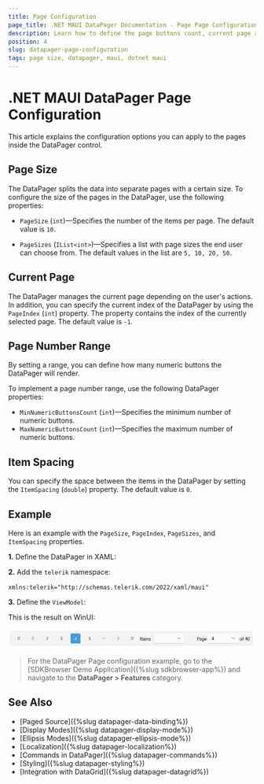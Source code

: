 ```yaml
---
title: Page Configuration
page_title: .NET MAUI DataPager Documentation - Page Page Configuration
description: Learn how to define the page buttons count, current page and the size of the page inside the Telerik .NET MAUI DataPager.
position: 4
slug: datapager-page-configuration
tags: page size, datapager, maui, dotnet maui
---
```


# .NET MAUI DataPager Page Configuration

This article explains the configuration options you can apply to the pages inside the DataPager control.

## Page Size

The DataPager splits the data into separate pages with a certain size. To configure the size of the pages in the DataPager, use the following properties:

* `PageSize` (`int`)&mdash;Specifies the number of the items per page. The default value is `10`.

* `PageSizes` (`IList<int>`)&mdash;Specifies a list with page sizes the end user can choose from. The default values in the list are `5, 10, 20, 50`.

## Current Page

The DataPager manages the current page depending on the user's actions. In addition, you can specify the current index of the DataPager by using the `PageIndex` (`int`) property.
The property contains the index of the currently selected page. The default value is `-1`.

## Page Number Range

By setting a range, you can define how many numeric buttons the DataPager will render.

To implement a page number range, use the following DataPager properties:

* `MinNumericButtonsCount` (`int`)&mdash;Specifies the minimum number of numeric buttons.
* `MaxNumericButtonsCount` (`int`)&mdash;Specifies the maximum number of numeric buttons.

## Item Spacing

You can specify the space between the items in the DataPager by setting the `ItemSpacing` (`double`) property. The default value is `0`.

## Example

Here is an example with the `PageSize`, `PageIndex`, `PageSizes`, and `ItemSpacing` properties.

**1.** Define the DataPager in XAML:

<snippet id='datapager-page-configuration' />

**2.** Add the `telerik` namespace:

```XAML
xmlns:telerik="http://schemas.telerik.com/2022/xaml/maui"
```

**3.** Define the `ViewModel`:

<snippet id='datapager-features-viewmodel' />

This is the result on WinUI:

![.NET MAUI DataPager Page Configuration](images/datapager-page-configuration.png)

> For the DataPager Page configuration example, go to the [SDKBrowser Demo Application]({%slug sdkbrowser-app%}) and navigate to the **DataPager > Features** category.

## See Also

- [Paged Source]({%slug datapager-data-binding%})
- [Display Modes]({%slug datapager-display-mode%})
- [Ellipsis Modes]({%slug datapager-ellipsis-mode%})
- [Localization]({%slug datapager-localization%})
- [Commands in DataPager]({%slug datapager-commands%})
- [Styling]({%slug datapager-styling%})
- [Integration with DataGrid]({%slug datapager-datagrid%})